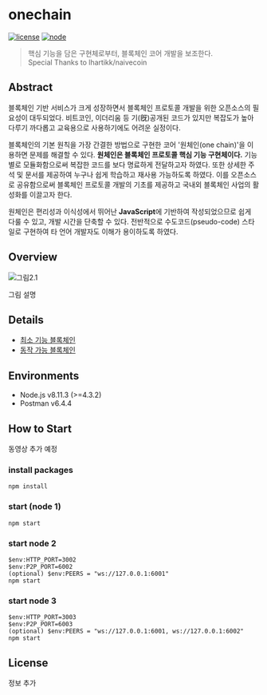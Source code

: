 # onechain   
[![license](https://img.shields.io/badge/license-Apache%202.0-blue.svg)](https://opensource.org/licenses/Apache-2.0)
[![node](https://img.shields.io/badge/node-%3E%3D4.3.2-brightgreen.svg)](https://nodejs.org/en/)   

> 핵심 기능을 담은 구현체로부터, 블록체인 코어 개발을 보조한다.   
> Special Thanks to lhartikk/naivecoin   

## Abstract
블록체인 기반 서비스가 크게 성장하면서 블록체인 프로토콜 개발을 위한 오픈소스의 필요성이 대두되었다. 비트코인, 이더리움 등 기(旣)공개된 코드가 있지만 복잡도가 높아 다루기 까다롭고 교육용으로 사용하기에도 어려운 실정이다.    
   
블록체인의 기본 원칙을 가장 간결한 방법으로 구현한 코어 '원체인(one chain)'을 이용하면 문제를 해결할 수 있다. **원체인은 블록체인 프로토콜 핵심 기능 구현체이다.** 기능별로 모듈화함으로써 복잡한 코드를 보다 명료하게 전달하고자 하였다. 또한 상세한 주석 및 문서를 제공하여 누구나 쉽게 학습하고 재사용 가능하도록 하였다. 이를 오픈소스로 공유함으로써 블록체인 프로토콜 개발의 기초를 제공하고 국내외 블록체인 사업의 활성화를 이끌고자 한다.
   
원체인은 편리성과 이식성에서 뛰어난 **JavaScript**에 기반하여 작성되었으므로 쉽게 다룰 수 있고, 개발 시간을 단축할 수 있다. 전반적으로 수도코드(pseudo-code) 스타일로 구현하여 타 언어 개발자도 이해가 용이하도록 하였다.

## Overview
![그림2.1](https://github.com/JOYUJEONG/onechain/blob/master/images/2-1.png)

그림 설명

## Details
- [최소 기능 블록체인](https://github.com/JOYUJEONG/onechain/blob/master/1_minimal_functional/README.md)   
- [동작 가능 블록체인](https://github.com/JOYUJEONG/onechain/blob/master/2_drivable/README.md)

## Environments
- Node.js v8.11.3 (>=4.3.2)
- Postman v6.4.4

## How to Start
동영상 추가 예정   

### install packages
```
npm install
```
### start (node 1)
```
npm start
```
### start node 2
```
$env:HTTP_PORT=3002
$env:P2P_PORT=6002
(optional) $env:PEERS = "ws://127.0.0.1:6001"
npm start
```
### start node 3
```
$env:HTTP_PORT=3003
$env:P2P_PORT=6003
(optional) $env:PEERS = "ws://127.0.0.1:6001, ws://127.0.0.1:6002"
npm start
```

## License
정보 추가

